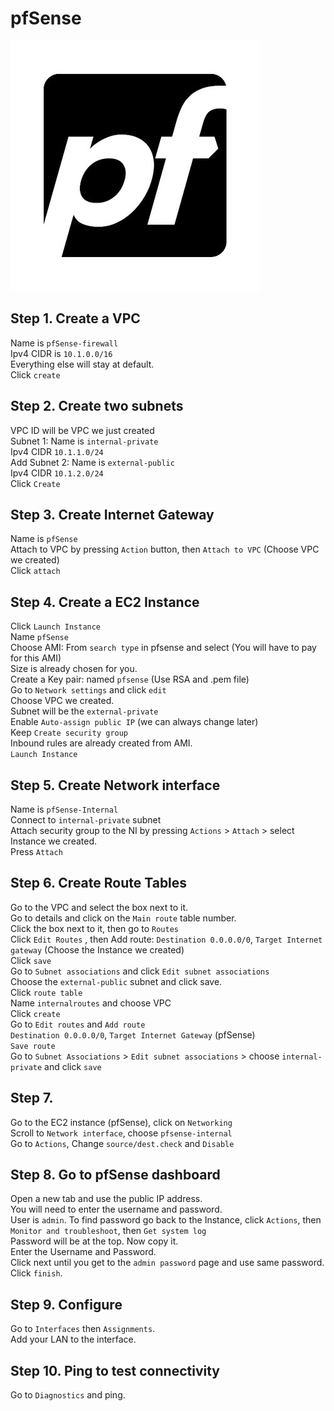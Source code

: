 # pfSense

![pfSense logo](./assets/pfSense-logo.jpeg)


## Step 1. Create a VPC
Name is `pfSense-firewall`<br>
Ipv4 CIDR is `10.1.0.0/16`\
Everything else will stay at default.  
Click `create`

## Step 2. Create two subnets
VPC ID will be VPC we just created<br>
Subnet 1: Name is `internal-private`<br>
Ipv4 CIDR `10.1.1.0/24`<br>
Add Subnet 2: Name is `external-public`<br>
Ipv4 CIDR `10.1.2.0/24`<br>
Click `Create`<br>

## Step 3. Create Internet Gateway
Name is `pfSense`<br>
Attach to VPC by pressing `Action` button, then `Attach to VPC` (Choose VPC we created)<br>
Click `attach`

## Step 4. Create a EC2 Instance 
Click `Launch Instance`<br>
Name `pfSense`<br>
Choose AMI: From `search type` in pfsense and select (You will have to pay for this AMI)<br>
Size is already chosen for you.<br>
Create a Key pair: named `pfsense` (Use RSA and .pem file)<br>
Go to `Network settings` and click `edit`<br>
Choose VPC we created.<br>
Subnet will be the `external-private`<br>
Enable `Auto-assign public IP` (we can always change later)<br>
Keep `Create security group`<br>
Inbound rules are already created from AMI.<br>
`Launch Instance`

## Step 5. Create Network interface
Name is `pfSense-Internal`<br>
Connect to `internal-private` subnet<br>
Attach security group to the NI by pressing `Actions` > `Attach` > select Instance we created.<br>
Press `Attach`<br>

## Step 6. Create Route Tables
Go to the VPC and select the box next to it.<br>
Go to details and click on the `Main route` table number.<br>
Click the box next to it, then go to `Routes`<br>
Click `Edit Routes` , then Add route: `Destination 0.0.0.0/0`, `Target Internet gateway` (Choose the Instance we created)<br>
Click `save`<br>
Go to `Subnet associations` and click `Edit subnet associations`<br>
Choose the `external-public` subnet and click save.<br>
Click `route table`<br>
Name `internalroutes` and choose VPC<br>
Click `create`<br>
Go to `Edit routes` and `Add route`<br>
`Destination 0.0.0.0/0`, `Target Internet Gateway` (pfSense)<br>
`Save route`<br>
Go to `Subnet Associations` > `Edit subnet associations` > choose `internal-private` and click `save`

## Step 7.
Go to the EC2 instance (pfSense), click on `Networking`<br>
Scroll to `Network interface`, choose `pfsense-internal`<br>
Go to `Actions`, Change `source/dest.check` and `Disable`

## Step 8. Go to pfSense dashboard
Open a new tab and use the public IP address.<br>
You will need to enter the username and password.<br>
User is `admin`. To find password go back to the Instance, click `Actions`, then `Monitor and troubleshoot`, then `Get system log`<br>
Password will be at the top. Now copy it.<br>
Enter the Username and Password.<br>
Click next until you get to the `admin password` page and use same password.<br>
Click `finish`.

## Step 9. Configure
Go to `Interfaces` then `Assignments`.<br>
Add your LAN to the interface.

## Step 10. Ping to test connectivity 
Go to `Diagnostics` and ping.<br>
